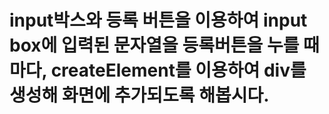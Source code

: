 # input박스와 등록 버튼을 이용하여 input box에 입력된 문자열을 등록버튼을 누를 때 마다, createElement를 이용하여 div를 생성해 화면에 추가되도록 해봅시다. 